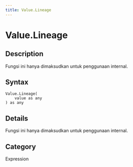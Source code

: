 ```yaml
---
title: Value.Lineage
---
```


# Value.Lineage


## Description

Fungsi ini hanya dimaksudkan untuk penggunaan internal.


## Syntax

```powerquery
Value.Lineage(
    value as any
) as any
```


## Details

Fungsi ini hanya dimaksudkan untuk penggunaan internal.



## Category
Expression
